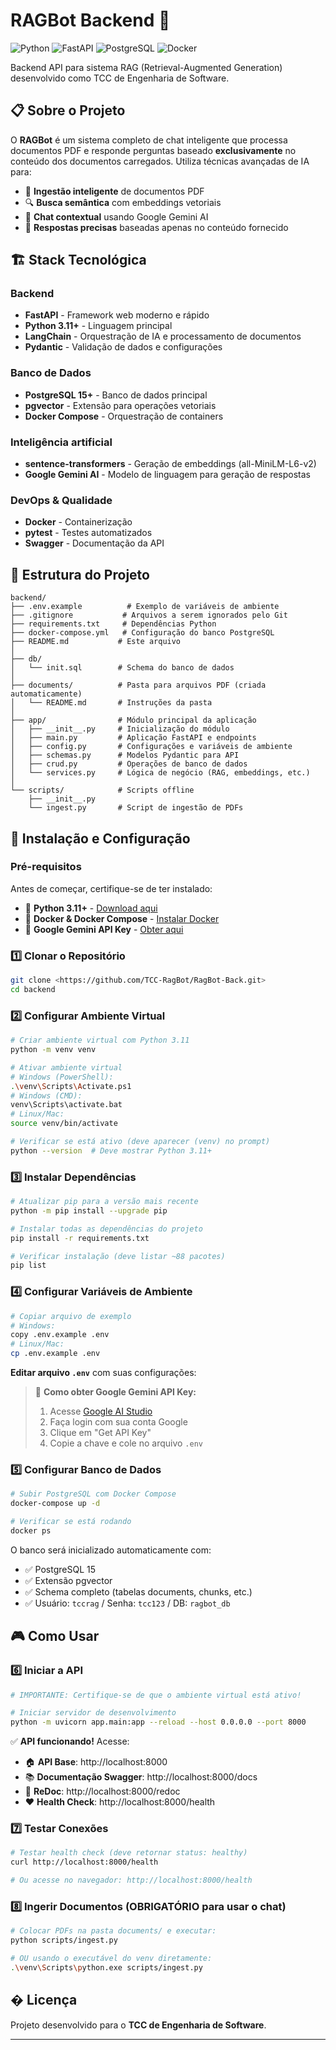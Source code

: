 # RAGBot Backend 🤖

![Python](https://img.shields.io/badge/Python-3.11+-blue.svg)
![FastAPI](https://img.shields.io/badge/FastAPI-0.115+-green.svg)
![PostgreSQL](https://img.shields.io/badge/PostgreSQL-15+-blue.svg)
![Docker](https://img.shields.io/badge/Docker-Compose-blue.svg)

Backend API para sistema RAG (Retrieval-Augmented Generation) desenvolvido como TCC de Engenharia de Software.

## 📋 Sobre o Projeto

O **RAGBot** é um sistema completo de chat inteligente que processa documentos PDF e responde perguntas baseado **exclusivamente** no conteúdo dos documentos carregados. Utiliza técnicas avançadas de IA para:

- 📄 **Ingestão inteligente** de documentos PDF
- 🔍 **Busca semântica** com embeddings vetoriais  
- 💬 **Chat contextual** usando Google Gemini AI
- 🎯 **Respostas precisas** baseadas apenas no conteúdo fornecido

## 🏗️ Stack Tecnológica

### **Backend**
- **FastAPI** - Framework web moderno e rápido
- **Python 3.11+** - Linguagem principal
- **LangChain** - Orquestração de IA e processamento de documentos
- **Pydantic** - Validação de dados e configurações

### **Banco de Dados**
- **PostgreSQL 15+** - Banco de dados principal
- **pgvector** - Extensão para operações vetoriais
- **Docker Compose** - Orquestração de containers

### **Inteligência artificial**
- **sentence-transformers** - Geração de embeddings (all-MiniLM-L6-v2)  
- **Google Gemini AI** - Modelo de linguagem para geração de respostas

### **DevOps & Qualidade**
- **Docker** - Containerização
- **pytest** - Testes automatizados
- **Swagger** - Documentação da API

## 📁 Estrutura do Projeto

```
backend/
├── .env.example          # Exemplo de variáveis de ambiente
├── .gitignore           # Arquivos a serem ignorados pelo Git
├── requirements.txt     # Dependências Python
├── docker-compose.yml   # Configuração do banco PostgreSQL
├── README.md           # Este arquivo
│
├── db/
│   └── init.sql        # Schema do banco de dados
│
├── documents/          # Pasta para arquivos PDF (criada automaticamente)
│   └── README.md       # Instruções da pasta
│
├── app/                # Módulo principal da aplicação
│   ├── __init__.py     # Inicialização do módulo
│   ├── main.py         # Aplicação FastAPI e endpoints
│   ├── config.py       # Configurações e variáveis de ambiente
│   ├── schemas.py      # Modelos Pydantic para API
│   ├── crud.py         # Operações de banco de dados
│   └── services.py     # Lógica de negócio (RAG, embeddings, etc.)
│
└── scripts/            # Scripts offline
    ├── __init__.py
    └── ingest.py       # Script de ingestão de PDFs
```

## 🚀 Instalação e Configuração

### **Pré-requisitos**

Antes de começar, certifique-se de ter instalado:

- 🐍 **Python 3.11+** - [Download aqui](https://www.python.org/downloads/)
- 🐳 **Docker & Docker Compose** - [Instalar Docker](https://docs.docker.com/get-docker/)
- 🔑 **Google Gemini API Key** - [Obter aqui](https://ai.google.dev/)

### **1️⃣ Clonar o Repositório**

```bash
git clone <https://github.com/TCC-RagBot/RagBot-Back.git>
cd backend
```

### **2️⃣ Configurar Ambiente Virtual**

```bash
# Criar ambiente virtual com Python 3.11
python -m venv venv

# Ativar ambiente virtual
# Windows (PowerShell):
.\venv\Scripts\Activate.ps1
# Windows (CMD):
venv\Scripts\activate.bat
# Linux/Mac:
source venv/bin/activate

# Verificar se está ativo (deve aparecer (venv) no prompt)
python --version  # Deve mostrar Python 3.11+
```

### **3️⃣ Instalar Dependências**

```bash
# Atualizar pip para a versão mais recente
python -m pip install --upgrade pip

# Instalar todas as dependências do projeto
pip install -r requirements.txt

# Verificar instalação (deve listar ~88 pacotes)
pip list
```

### **4️⃣ Configurar Variáveis de Ambiente**

```bash
# Copiar arquivo de exemplo
# Windows:
copy .env.example .env
# Linux/Mac:
cp .env.example .env
```

**Editar arquivo `.env`** com suas configurações:

> 🔑 **Como obter Google Gemini API Key:**
> 1. Acesse [Google AI Studio](https://ai.google.dev/)
> 2. Faça login com sua conta Google
> 3. Clique em "Get API Key"
> 4. Copie a chave e cole no arquivo `.env`

### **5️⃣ Configurar Banco de Dados**

```bash
# Subir PostgreSQL com Docker Compose
docker-compose up -d

# Verificar se está rodando
docker ps

```

O banco será inicializado automaticamente com:
- ✅ PostgreSQL 15
- ✅ Extensão pgvector
- ✅ Schema completo (tabelas documents, chunks, etc.)
- ✅ Usuário: `tccrag` / Senha: `tcc123` / DB: `ragbot_db`

## 🎮 Como Usar

### **6️⃣ Iniciar a API**

```bash
# IMPORTANTE: Certifique-se de que o ambiente virtual está ativo!

# Iniciar servidor de desenvolvimento
python -m uvicorn app.main:app --reload --host 0.0.0.0 --port 8000
```

✅ **API funcionando!** Acesse:
- 🏠 **API Base**: http://localhost:8000
- 📚 **Documentação Swagger**: http://localhost:8000/docs  
- 📖 **ReDoc**: http://localhost:8000/redoc
- ❤️ **Health Check**: http://localhost:8000/health

### **7️⃣ Testar Conexões**

```bash
# Testar health check (deve retornar status: healthy)
curl http://localhost:8000/health

# Ou acesse no navegador: http://localhost:8000/health
```

### **8️⃣ Ingerir Documentos (OBRIGATÓRIO para usar o chat)**

```bash
# Colocar PDFs na pasta documents/ e executar:
python scripts/ingest.py

# OU usando o executável do venv diretamente:
.\venv\Scripts\python.exe scripts/ingest.py
```

## � Licença

Projeto desenvolvido para o **TCC de Engenharia de Software**.

---